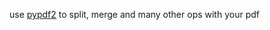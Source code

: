 use [pypdf2](https://pypdf2.readthedocs.io/en/3.0.0/user/cropping-and-transforming.html) to split, merge and many other ops with your pdf
